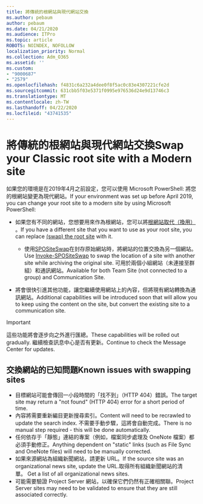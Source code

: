 ```yaml
---
title: 將傳統的根網站與現代網站交換
ms.author: pebaum
author: pebaum
ms.date: 04/21/2020
ms.audience: ITPro
ms.topic: article
ROBOTS: NOINDEX, NOFOLLOW
localization_priority: Normal
ms.collection: Adm_O365
ms.assetid: ''
ms.custom:
- "9000687"
- "2579"
ms.openlocfilehash: f4831c6a232a4dee0f8f5ac0c83e4307221cfe2d
ms.sourcegitcommit: 631cbb5f03e5371f0995e976536d24e9d13746c3
ms.translationtype: MT
ms.contentlocale: zh-TW
ms.lasthandoff: 04/22/2020
ms.locfileid: "43741535"
---
```

# <a name="swap-your-classic-root-site-with-a-modern-site"></a><span data-ttu-id="262f5-102">將傳統的根網站與現代網站交換</span><span class="sxs-lookup"><span data-stu-id="262f5-102">Swap your Classic root site with a Modern site</span></span>

<span data-ttu-id="262f5-103">如果您的環境是在2019年4月之前設定，您可以使用 Microsoft PowerShell: 將您的根網站變更為現代網站。</span><span class="sxs-lookup"><span data-stu-id="262f5-103">If your environment was set up before April 2019, you can change your root site to a modern site by using Microsoft PowerShell:</span></span>

- <span data-ttu-id="262f5-104">如果您有不同的網站，您想要用來作為根網站，您可以將[根網站取代（換用）](https://docs.microsoft.com/sharepoint/modern-root-site) 。</span><span class="sxs-lookup"><span data-stu-id="262f5-104">If you have a different site that you want to use as your root site, you can replace [(swap) the root site](https://docs.microsoft.com/sharepoint/modern-root-site) with it.</span></span> 
    - <span data-ttu-id="262f5-105">使用[SPOSiteSwap](https://docs.microsoft.com/powershell/module/sharepoint-online/invoke-spositeswap?view=sharepoint-ps)在封存原始網站時，將網站的位置交換為另一個網站。</span><span class="sxs-lookup"><span data-stu-id="262f5-105">Use [Invoke-SPOSiteSwap](https://docs.microsoft.com/powershell/module/sharepoint-online/invoke-spositeswap?view=sharepoint-ps) to swap the location of a site with another site while archiving the original site.</span></span> <span data-ttu-id="262f5-106">可用於兩個小組網站（未連接至群組）和通訊網站。</span><span class="sxs-lookup"><span data-stu-id="262f5-106">Available for both Team Site (not connected to a group) and Communication Site.</span></span> 

- <span data-ttu-id="262f5-107">將會很快引進其他功能，讓您繼續使用網站上的內容，但將現有網站轉換為通訊網站。</span><span class="sxs-lookup"><span data-stu-id="262f5-107">Additional capabilities will be introduced soon that will allow you to keep using the content on the site, but convert the existing site to a communication site.</span></span> 
>[!Important]
><span data-ttu-id="262f5-108">這些功能將會逐步向之外進行匯總。</span><span class="sxs-lookup"><span data-stu-id="262f5-108">These capabilities will be rolled out gradually.</span></span> <span data-ttu-id="262f5-109">繼續檢查訊息中心是否有更新。</span><span class="sxs-lookup"><span data-stu-id="262f5-109">Continue to check the Message Center for updates.</span></span> 

## <a name="known-issues-with-swapping-sites"></a><span data-ttu-id="262f5-110">交換網站的已知問題</span><span class="sxs-lookup"><span data-stu-id="262f5-110">Known issues with swapping sites</span></span>

- <span data-ttu-id="262f5-111">目標網站可能會傳回一小段時間的「找不到」（HTTP 404）錯誤。</span><span class="sxs-lookup"><span data-stu-id="262f5-111">The target site may return a "not found" (HTTP 404) error for a short period of time.</span></span>
- <span data-ttu-id="262f5-112">內容將需要重新編目更新搜尋索引。</span><span class="sxs-lookup"><span data-stu-id="262f5-112">Content will need to be recrawled to update the search index.</span></span> <span data-ttu-id="262f5-113">不需要手動步驟，這將會自動完成。</span><span class="sxs-lookup"><span data-stu-id="262f5-113">There is no manual step required - this will be done automatically.</span></span>
- <span data-ttu-id="262f5-114">任何依存于「靜態」連結的專案（例如，檔案同步處理及 OneNote 檔案）都必須手動修正。</span><span class="sxs-lookup"><span data-stu-id="262f5-114">Anything dependent on "static" links (such as File Sync and OneNote files) will need to be manually corrected.</span></span>
- <span data-ttu-id="262f5-115">如果來源網站為組織新聞網站，請更新 URL。</span><span class="sxs-lookup"><span data-stu-id="262f5-115">If the source site was an organizational news site, update the URL.</span></span><span data-ttu-id="262f5-116">取得所有組織新聞網站的清單。</span><span class="sxs-lookup"><span data-stu-id="262f5-116"> Get a list of all organizational news sites.</span></span>
- <span data-ttu-id="262f5-117">可能需要驗證 Project Server 網站，以確保它們仍然有正確相關聯。</span><span class="sxs-lookup"><span data-stu-id="262f5-117">Project Server sites may need to be validated to ensure that they are still associated correctly.</span></span>
